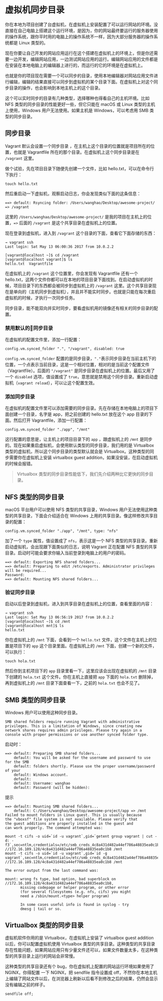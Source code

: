 # 虚拟机同步目录

你在本地为项目创建了台虚拟机，在虚拟机上安装配置了可以运行网站的环境。没直接在自己电脑上搭建这个运行环境，是因为，你的网站最终要运行的服务器使用的操作系统，跟你平时用的电脑上的操作系统不一样，因为大部分服务器的操作系统都是 Linux 类型的。

现在你要让自己开发的网站应用运行在这个搭建在虚拟机上的环境上，但是你还需要一边开发，编辑网站应用，一边测试网站应用的运行。编辑网站应用的文件都是在安装在本地电脑上的编辑器上进行的，而运行的它的环境是在虚拟机上。

也就是你的项目现在需要一个可以同步的目录，使用本地编辑器对网站应用文件进行编辑，编辑的结果直接可以同步到虚拟机的某个目录下面。在虚拟机上对这个同步目录的操作，也会影响到本地主机上的这个目录。

这个可以实时同步的目录有几种类型，选择哪种也得看自己的主机环境。比如 NFS 类型的同步目录的性能更好一些，但它只能在 macOS 或 Linux 类型的主机上使用，Windows 用户无法使用。如果主机是 Windows，可以考虑用 SMB 类型的同步目录。

## 同步目录

Vagrant 默认会设置一个同步目录 ，在主机上这个目录的位置就是项目所在的位置，也就是 Vagrantfile 所在的那个目录。在虚拟机上这个同步目录是在 `/vagrant` 这里。

做个试验，先在项目目录下随便先创建一个文件，比如 hello.txt，可以在命令行下执行：

```
touch hello.txt
```

然后重启动一下虚拟机，观察启动日志，你会发现类似下面的这条信息：

```
==> default: Rsyncing folder: /Users/wanghao/Desktop/awesome-project/ => /vagrant
```

这里的 `/Users/wanghao/Desktop/awesome-project/` 是我的项目在主机上的位置，`=>` 后面的 `/vagrant` 是这个共享目录在虚拟机上的位置。

现在登录到虚拟机，进入到 `/vagrant` 这个目录的下面，查看它下面存储的东西：

```
→ vagrant ssh
Last login: Sat May 13 06:00:36 2017 from 10.0.2.2

[vagrant@localhost ~]$ cd /vagrant
[vagrant@localhost vagrant]$ ls
hello.txt  Vagrantfile
```

在虚拟机上的 `/vagrant` 这个位置里，你会发现有 Vagrantfile 还有一个 hello.txt，这两个文件你都可以在本地的项目目录下面找到。在启动虚拟机的时候，项目目录下的东西都会被同步到虚拟机上的 `/vagrant` 这里。这个共享目录现在是单向的（主机同步到虚拟机），并且并不能实时同步。也就是只能在每次重启虚拟机的时候，才执行一次同步任务。

同步目录，能不能双向并实时同步，要看虚拟机用的镜像还有相关的同步目录的配置。

### 禁用默认的同步目录

在虚拟机的配置文件里，添加一行配置：

```
config.vm.synced_folder ".", "/vagrant", disabled: true
```

`config.vm.synced_folder` 配置的是同步目录，`"."`表示同步目录在当前主机下的位置，一个点表示当前目录，这是一个相对位置，相对的是当前这个配置文件（Vagrantfile）。后面的 `"/vagrant"` 是同步目录在虚拟机上的位置。最后又用了一个 `disabled` 选项，值设置成了 `true`，意思就是禁用这个同步目录。重新启动虚拟机（`vagrant reload`），可以让这个配置生效。

### 添加同步目录

在虚拟机的配置文件里可以添加需要的同步目录。先在存储在本地电脑上的项目下面创建一个目录，名字是 app，把之前创建的 hello.txt 放在这个 app 目录的下面。然后打开 Vagrantfile，添加一行配置：

```
config.vm.synced_folder "./app", "/mnt"
```

这行配置的意思是，让主机上的项目目录下的 `app` ，跟虚拟机上的 `/mnt` 是同步的。现在如果重启虚拟机，会使用默认类型的同步目录，我们用的是 Virtualbox 类型的虚拟机，所以这个同步目录的类型默认就会是 Virtualbox。这种类型的同步需要你在虚拟机上安装 virtualbox guest addition，如果没安装，在启动虚拟机的时候会报错。

> Virtualbox 类型的同步目录性能低下，我们先介绍两种比它更快的同步目录。

## NFS 类型的同步目录

macOS 平台用户可以使用 NFS 类型的共享目录，Windows 用户无法使用这种类型的共享目录，下面会介绍适合在 Windows 上用的共享目录。像这样修改共享目录的配置：

```
config.vm.synced_folder "./app", "/mnt", type: "nfs"
```

加了一个 `type` 属性，值设置成了 `nfs`，表示这是一个 NFS 类型的共享目录。重新启动虚拟机，会出现跟下面类似的日志，说明 Vagrant 正在配置 NFS 类型的共享目录。启动时可能会要求你输入当前登录到电脑上的用户的密码。

```
==> default: Exporting NFS shared folders...
==> default: Preparing to edit /etc/exports. Administrator privileges will be required...
Password:
==> default: Mounting NFS shared folders...
```

### 验证同步目录

启动以后登录到虚拟机，进入到共享目录在虚拟机上的位置，查看里面的内容：

```
→ vagrant ssh
Last login: Sat May 13 06:56:19 2017 from 10.0.2.2
[vagrant@localhost ~]$ cd /mnt
[vagrant@localhost mnt]$ ls
hello.txt
```

你在虚拟机上的 `/mnt` 下面，会看到一个 `hello.txt` 文件，这个文件在主机上的位置是项目下的 `app` 这个目录里面。在虚拟机上的 `/mnt` 下面，创建一个新的文件，可以执行：

```
touch hola.txt
```

然后你到主机项目下的 `app` 目录里看一下，这里应该会出现在虚拟机的 `/mnt` 目录下创建的 `hola.txt` 这个文件。你在主机上直接把 `app` 下面的 `hola.txt` 删除掉，再到虚拟机上的 `/mnt` 目录下面查看一下，之前的 `hola.txt` 也会不见了。

## SMB 类型的同步目录

Windows 用户可以使用这种同步目录。

```
SMB shared folders require running Vagrant with administrative
privileges. This is a limitation of Windows, since creating new
network shares requires admin privileges. Please try again in a
console with proper permissions or use another synced folder type.
```

启动时：

```
==> default: Preparing SMB shared folders...
    default: You will be asked for the username and password to use for the SMB
    default: folders shortly. Please use the proper username/password of your
    default: Windows account.
    default:
    default: Username: wanghao
    default: Password (will be hidden):
```

提示

    ==> default: Mounting SMB shared folders...
        default: C:/Users/wanghao/Desktop/awesome-project/app => /mnt
    Failed to mount folders in Linux guest. This is usually because
    the "vboxsf" file system is not available. Please verify that
    the guest additions are properly installed in the guest and
    can work properly. The command attempted was:

    mount -t cifs -o uid=`id -u vagrant`,gid=`getent group vagrant | cut -d: -f3`,sec=ntlm,credentials=/etc/smb_creds_4c8a431d482a44ef786a48835ea0c1b8 //172.16.109.128/4c8a431d482a44ef786a48835ea0c1b8 /mnt
    mount -t cifs -o uid=`id -u vagrant`,gid=`id -g vagrant`,sec=ntlm,credentials=/etc/smb_creds_4c8a431d482a44ef786a48835ea0c1b8 //172.16.109.128/4c8a431d482a44ef786a48835ea0c1b8 /mnt

    The error output from the last command was:

    mount: wrong fs type, bad option, bad superblock on //172.16.109.128/4c8a431d482a44ef786a48835ea0c1b8,
           missing codepage or helper program, or other error
           (for several filesystems (e.g. nfs, cifs) you might
           need a /sbin/mount.<type> helper program)

           In some cases useful info is found in syslog - try
           dmesg | tail or so.



## Virtualbox 类型的同步目录

虚拟机软件你用的是 Virtualbox，在虚拟机上安装了 virtualbox guest addition 以后，你可以配置虚拟机使用 Virtualbox 类型的共享目录。这种类型的共享目录存在性能问题，如果网站应用只有少量文件还可以，如果文件数量太多，在这种类型的共享目录上运行的网站会非常慢。

这种类型的共享目录还有个 bug，你在虚拟机上配置的网站运行环境如果使用了 NGINX，你得配置 一下 NGINX，把 sendfile 指令设置成 off，不然你在本地主机上编辑了网站文件以后，在浏览器上刷新以后看不到修改之后的结果，仍然会显示没有编辑之前的样子。

```
sendfile off;
```



